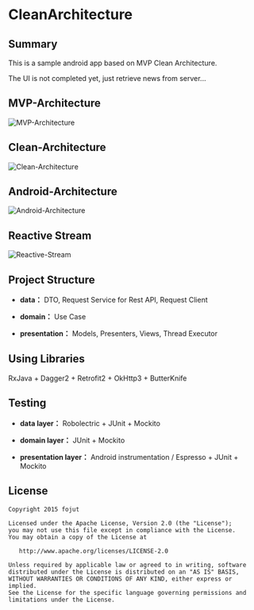 # CleanArchitecture
**Summary**
-----------------
This is a sample android app based on MVP Clean Architecture.

The UI is not completed yet, just retrieve news from server...

**MVP-Architecture**
-----------------
![MVP-Architecture](http://upload-images.jianshu.io/upload_images/268450-3951595406461dee.png?imageMogr2/auto-orient/strip%7CimageView2/2/w/1240)

**Clean-Architecture**
-----------------
![Clean-Architecture](http://www.jcodecraeer.com/uploads/20150921/1442799178594699.jpg)

**Android-Architecture**
-----------------
![Android-Architecture](http://www.jcodecraeer.com/uploads/20150921/1442799178912704.jpg)

**Reactive Stream**
-----------------
![Reactive-Stream](http://www.jcodecraeer.com/uploads/20150921/1442799526265247.jpg)

**Project Structure**
-----------------
- **data：** DTO, Request Service for Rest API, Request Client

- **domain：** Use Case

- **presentation：** Models, Presenters, Views, Thread Executor

**Using Libraries**
-----------------
RxJava + Dagger2 + Retrofit2 + OkHttp3 + ButterKnife 

**Testing**
-----------------
- **data layer：** Robolectric + JUnit + Mockito

- **domain layer：** JUnit + Mockito

- **presentation layer：** Android instrumentation / Espresso + JUnit + Mockito

**License**
-----------------
    Copyright 2015 fojut

    Licensed under the Apache License, Version 2.0 (the "License");
    you may not use this file except in compliance with the License.
    You may obtain a copy of the License at

       http://www.apache.org/licenses/LICENSE-2.0

    Unless required by applicable law or agreed to in writing, software
    distributed under the License is distributed on an "AS IS" BASIS,
    WITHOUT WARRANTIES OR CONDITIONS OF ANY KIND, either express or implied.
    See the License for the specific language governing permissions and
    limitations under the License.
